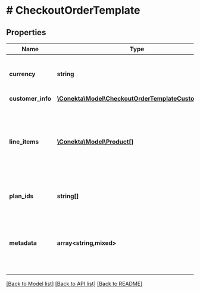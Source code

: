 # # CheckoutOrderTemplate

## Properties

Name | Type | Description | Notes
------------ | ------------- | ------------- | -------------
**currency** | **string** | It is the currency in which the order will be created. It must be a valid ISO 4217 currency code. |
**customer_info** | [**\Conekta\Model\CheckoutOrderTemplateCustomerInfo**](CheckoutOrderTemplateCustomerInfo.md) |  | [optional]
**line_items** | [**\Conekta\Model\Product[]**](Product.md) | They are the products to buy. Each contains the \&quot;unit price\&quot; and \&quot;quantity\&quot; parameters that are used to calculate the total amount of the order. |
**plan_ids** | **string[]** | It is a list of plan IDs that will be associated with the order. | [optional]
**metadata** | **array<string,mixed>** | It is a set of key-value pairs that you can attach to the order. It can be used to store additional information about the order in a structured format. | [optional]

[[Back to Model list]](../../README.md#models) [[Back to API list]](../../README.md#endpoints) [[Back to README]](../../README.md)
